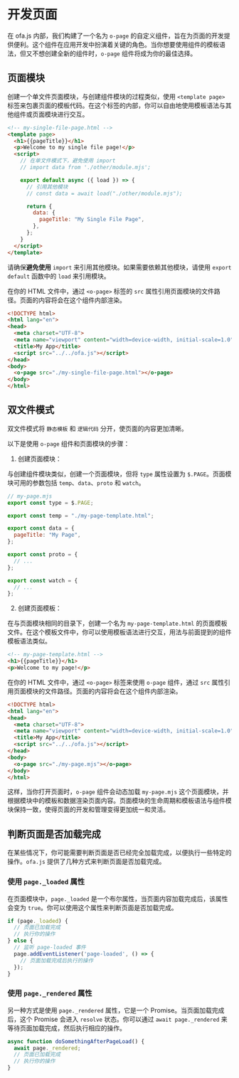 # 开发页面

在 ofa.js 内部，我们构建了一个名为 `o-page` 的自定义组件，旨在为页面的开发提供便利。这个组件在应用开发中扮演着关键的角色。当你想要使用组件的模板语法，但又不想创建全新的组件时，`o-page` 组件将成为你的最佳选择。

## 页面模块

创建一个单文件页面模块，与创建组件模块的过程类似，使用 `<template page>` 标签来包裹页面的模板代码。在这个标签的内部，你可以自由地使用模板语法与其他组件或页面模块进行交互。

```html
<!-- my-single-file-page.html -->
<template page>
  <h1>{{pageTitle}}</h1>
  <p>Welcome to my single file page!</p>
  <script>
    // 在单文件模式下，避免使用 import
    // import data from './other/module.mjs';

    export default async ({ load }) => {
      // 引用其他模块
      // const data = await load("./other/module.mjs");

      return {
        data: {
          pageTitle: "My Single File Page",
        },
      };
    }
  </script>
</template>
```

请确保**避免使用** `import` 来引用其他模块。如果需要依赖其他模块，请使用 `export default` 函数中的 `load` 来引用模块。

在你的 HTML 文件中，通过 `<o-page>` 标签的 `src` 属性引用页面模块的文件路径。页面的内容将会在这个组件内部渲染。

```html
<!DOCTYPE html>
<html lang="en">
<head>
  <meta charset="UTF-8">
  <meta name="viewport" content="width=device-width, initial-scale=1.0">
  <title>My App</title>
  <script src="../../ofa.js"></script>
</head>
<body>
  <o-page src="./my-single-file-page.html"></o-page>
</body>
</html>
```

## 双文件模式

双文件模式将 `静态模板` 和 `逻辑代码` 分开，使页面的内容更加清晰。

以下是使用 `o-page` 组件和页面模块的步骤：

1. 创建页面模块：

与创建组件模块类似，创建一个页面模块，但将 `type` 属性设置为 `$.PAGE`。页面模块可用的参数包括 `temp`、`data`、`proto` 和 `watch`。

```javascript
// my-page.mjs
export const type = $.PAGE;

export const temp = "./my-page-template.html";

export const data = {
  pageTitle: "My Page",
};

export const proto = {
  // ...
};

export const watch = {
  // ...
};
```

2. 创建页面模板：

在与页面模块相同的目录下，创建一个名为 `my-page-template.html` 的页面模板文件。在这个模板文件中，你可以使用模板语法进行交互，用法与前面提到的组件模板语法类似。

```html
<!-- my-page-template.html -->
<h1>{{pageTitle}}</h1>
<p>Welcome to my page!</p>
```

在你的 HTML 文件中，通过 `<o-page>` 标签来使用 `o-page` 组件，通过 `src` 属性引用页面模块的文件路径。页面的内容将会在这个组件内部渲染。

```html
<!DOCTYPE html>
<html lang="en">
<head>
  <meta charset="UTF-8">
  <meta name="viewport" content="width=device-width, initial-scale=1.0">
  <title>My App</title>
  <script src="../../ofa.js"></script>
</head>
<body>
  <o-page src="./my-page.mjs"></o-page>
</body>
</html>
```

这样，当你打开页面时，`o-page` 组件会动态加载 `my-page.mjs` 这个页面模块，并根据模块中的模板和数据渲染页面内容。页面模块的生命周期和模板语法与组件模块保持一致，使得页面的开发和管理变得更加统一和灵活。

## 判断页面是否加载完成

在某些情况下，你可能需要判断页面是否已经完全加载完成，以便执行一些特定的操作。`ofa.js` 提供了几种方式来判断页面是否加载完成。

### 使用 `page._loaded` 属性

在页面模块中，`page._loaded` 是一个布尔属性，当页面内容加载完成后，该属性会变为 `true`。你可以使用这个属性来判断页面是否加载完成。

```javascript
if (page._loaded) {
  // 页面已加载完成
  // 执行你的操作
} else {
  // 监听 page-loaded 事件
  page.addEventListener('page-loaded', () => {
    // 页面加载完成后执行的操作
  });
}
```

### 使用 `page._rendered` 属性

另一种方式是使用 `page._rendered` 属性，它是一个 Promise。当页面加载完成后，这个 Promise 会进入 `resolve` 状态。你可以通过 `await page._rendered` 来等待页面加载完成，然后执行相应的操作。

```javascript
async function doSomethingAfterPageLoad() {
  await page._rendered;
  // 页面已加载完成
  // 执行你的操作
}
```